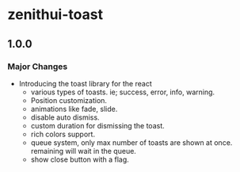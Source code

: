 # zenithui-toast

## 1.0.0

### Major Changes

- Introducing the toast library for the react
  - various types of toasts. ie; success, error, info, warning.
  - Position customization.
  - animations like fade, slide.
  - disable auto dismiss.
  - custom duration for dismissing the toast.
  - rich colors support.
  - queue system, only max number of toasts are shown at once. remaining will wait in the queue.
  - show close button with a flag.
